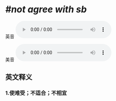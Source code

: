 # ***\#not agree with sb*** 
英音
<audio src="./media/not agree with sb1_AAC.aac" controls="controls"></audio>

美音
<audio src="./media/not agree with sb2_AAC.aac" controls="controls"></audio>



  

英文释义
---
### 1.**使难受；不适合；不相宜**  


